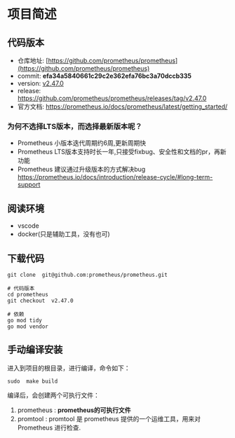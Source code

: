 # 项目简述
## 代码版本
- 仓库地址: [https://github.com/prometheus/prometheus](https://github.com/prometheus/prometheus)
- commit: **efa34a5840661c29c2e362efa76bc3a70dccb335**
- version: [v2.47.0](https://github.com/prometheus/prometheus/commits/v2.47.0)
- release: https://github.com/prometheus/prometheus/releases/tag/v2.47.0
- 官方文档: https://prometheus.io/docs/prometheus/latest/getting_started/  

### 为何不选择LTS版本，而选择最新版本呢？
- Prometheus 小版本迭代周期约6周,更新周期快
- Prometheus LTS版本支持时长一年,只接受fixbug、安全性和文档的pr，再新功能
- Prometheus 建议通过升级版本的方式解决bug  https://prometheus.io/docs/introduction/release-cycle/#long-term-support

## 阅读环境
- vscode 
- docker(只是辅助工具，没有也可)


##  下载代码
```
git clone  git@github.com:prometheus/prometheus.git

# 代码版本
cd prometheus
git checkout  v2.47.0

# 依赖
go mod tidy
go mod vendor

```

## 手动编译安装
进入到项目的根目录，进行编译，命令如下：  
```
sudo  make build 
```
 
编译后，会创建两个可执行文件：   
 1. prometheus :  **prometheus的可执行文件**
 2. promtool  :   promtool 是 prometheus 提供的一个运维工具，用来对 Prometheus 进行检查.


